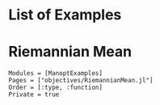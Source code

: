 # List of Examples

# Riemannian Mean

```@autodocs
Modules = [ManoptExamples]
Pages = ["objectives/RiemannianMean.jl"]
Order = [:type, :function]
Private = true
```